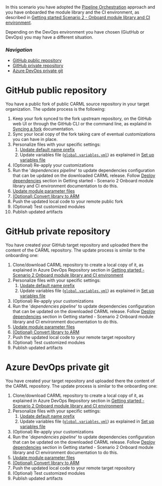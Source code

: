 In this scenario you have adopted the [Pipeline Orchestration](./Solution%20creation#pipeline-orchestration) approach and you have onboarded the module library and the CI environment, as described in [Getting started Scenario 2 - Onboard module library and CI environment](./Getting%20started%20-%20Scenario%201%20Onboard%20module%20library%20and%20CI%20environment).

Depending on the DevOps environment you have chosen (GiutHub or DevOps) you may have a different situation.

### _Navigation_

- [GitHub public repository](#lgithub-public-repository)
- [GitHub private repository](#github-private-repository)
- [Azure DevOps private git](#azure-devops-private-git)

# GitHub public repository
You have a public fork of public CARML source repository in your target organization.
The update process is the following:
1. Keep your fork synced to the fork upstream repository, on the GitHub web UI or through the GitHub CLI or the command line, as explaind in [Syncing a fork](https://docs.github.com/en/pull-requests/collaborating-with-pull-requests/working-with-forks/syncing-a-fork) documentation.
1. Sync your local copy of the fork taking care of eventual customizations you can have in place.
1. Personalize files with your specific settings:
    1. [Update default name prefix](./Getting%20started%20-%20Scenario%202%20Onboard%20module%20library%20and%20CI%20environment#31-update-default-nameprefix)
    1. Update variables file ([`global.variables.yml`](https://github.com/Azure/ResourceModules/blob/main/global.variables.yml)) as explained in [Set up variables file](./Getting%20started%20-%20Scenario%202%20Onboard%20module%20library%20and%20CI%20environment#322-set-up-variables-file)
1. (Optional) Re-apply your customizations
1. Run the '*dependencies pipeline*' to update dependencies configuration that can be updated on the downloaded CARML release. Follow [Deploy dependencies](./Fetching%20latest%20changes%20-%20Scenario%202%20Module%20library%20only#4-deploy-dependencies) section in Getting started - Scenario 2 Onboard module library and CI environment documentation to do this.
1. [Update module parameter files](./Getting%20started%20-%20Scenario%202%20Onboard%20module%20library%20and%20CI%20environment#5-update-module-parameter-files)
1. [(Optional) Convert library to ARM](./Fetching%20latest%20changes%20-%20Scenario%202%20Module%20library%20only#6-optional-convert-library-to-arm)
1. Push the updated local code to your remote public fork
1. (Optional) Test customized modules
1. Publish updated artifacts

# GitHub private repository
You have created your GitHub target repository and uploaded there the content of the CARML repository.
The update process is similar to the onboarding one:
1. Clone/download CARML repository to create a local copy of it, as explained in Azure DevOps Repository section in [Getting started - Scenario 2 Onboard module library and CI environment](./Getting%20started%20-%20Scenario%202%20Onboard%20module%20library%20and%20CI%20environment#2-forkclone-the-repository-into-your-devops-environment)
1. Personalize files with your specific settings:
    1. [Update default name prefix](./Getting%20started%20-%20Scenario%202%20Onboard%20module%20library%20and%20CI%20environment#31-update-default-nameprefix)
    1. Update variables file ([`global.variables.yml`](https://github.com/Azure/ResourceModules/blob/main/global.variables.yml)) as explained in [Set up variables file](./Getting%20started%20-%20Scenario%202%20Onboard%20module%20library%20and%20CI%20environment#322-set-up-variables-file)
1. (Optional) Re-apply your customizations
1. Run the '*dependencies pipeline*' to update dependencies configuration that can be updated on the downloaded CARML release. Follow [Deploy dependencies](./Fetching%20latest%20changes%20-%20Scenario%202%20Module%20library%20only#4-deploy-dependencies) section in Getting started - Scenario 2 Onboard module library and CI environment documentation to do this.
1. [Update module parameter files](./Getting%20started%20-%20Scenario%202%20Onboard%20module%20library%20and%20CI%20environment#5-update-module-parameter-files)
1. [(Optional) Convert library to ARM](./Fetching%20latest%20changes%20-%20Scenario%202%20Module%20library%20only#6-optional-convert-library-to-arm)
1. Push the updated local code to your remote target repository
1. (Optional) Test customized modules
1. Publish updated artifacts

# Azure DevOps private git
You have created your target repository and uploaded there the content of the CARML repository.
The update process is similar to the onboarding one:
1. Clone/download CARML repository to create a local copy of it, as explained in Azure DevOps Repository section in [Getting started - Scenario 2 Onboard module library and CI environment](./Getting%20started%20-%20Scenario%202%20Onboard%20module%20library%20and%20CI%20environment.md#2-forkclone-the-repository-into-your-devops-environment)
1. Personalize files with your specific settings:
    1. [Update default name prefix](./Getting%20started%20-%20Scenario%202%20Onboard%20module%20library%20and%20CI%20environment#31-update-default-nameprefix)
    1. Update variables file ([`global.variables.yml`](https://github.com/Azure/ResourceModules/blob/main/global.variables.yml)) as explained in [Set up variables file](./Getting%20started%20-%20Scenario%202%20Onboard%20module%20library%20and%20CI%20environment#323-set-up-variables-file)
1. (Optional) Re-apply your customizations
1. Run the '*dependencies pipeline*' to update dependencies configuration that can be updated on the downloaded CARML release. Follow [Deploy dependencies](./Fetching%20latest%20changes%20-%20Scenario%202%20Module%20library%20only#4-deploy-dependencies) section in Getting started - Scenario 2 Onboard module library and CI environment documentation to do this.
1. [Update module parameter files](./Getting%20started%20-%20Scenario%202%20Onboard%20module%20library%20and%20CI%20environment#5-update-module-parameter-files)
1. [(Optional) Convert library to ARM](./Fetching%20latest%20changes%20-%20Scenario%202%20Module%20library%20only#6-optional-convert-library-to-arm)
1. Push the updated local code to your remote target repository
1. (Optional) Test customized modules
1. Publish updated artifacts
